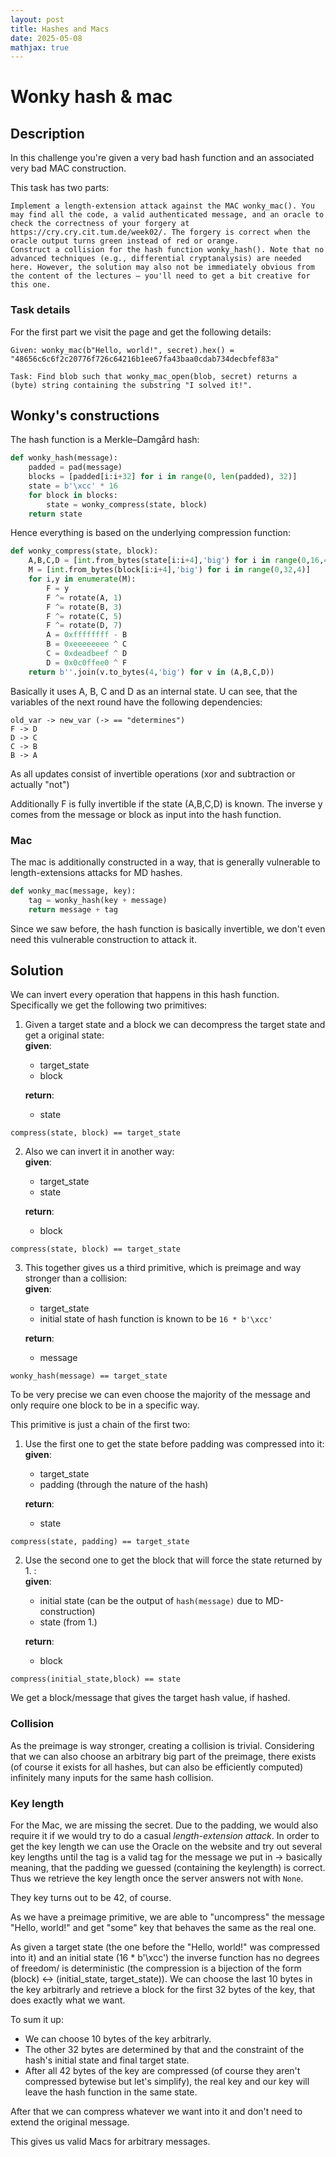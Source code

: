 ```yaml
---
layout: post
title: Hashes and Macs
date: 2025-05-08
mathjax: true
---
```

# Wonky hash & mac
## Description
In this challenge you're given a very bad hash function and an associated very bad MAC construction.

This task has two parts:

    Implement a length-extension attack against the MAC wonky_mac(). You may find all the code, a valid authenticated message, and an oracle to check the correctness of your forgery at https://cry.cry.cit.tum.de/week02/. The forgery is correct when the oracle output turns green instead of red or orange.
    Construct a collision for the hash function wonky_hash(). Note that no advanced techniques (e.g., differential cryptanalysis) are needed here. However, the solution may also not be immediately obvious from the content of the lectures — you'll need to get a bit creative for this one.

### Task details
For the first part we visit the page and get the following details:  
```
Given: wonky_mac(b"Hello, world!", secret).hex() = "48656c6c6f2c20776f726c64216b1ee67fa43baa0cdab734decbfef83a"

Task: Find blob such that wonky_mac_open(blob, secret) returns a (byte) string containing the substring "I solved it!".
```
## Wonky's constructions
The hash function is a Merkle–Damgård hash:
``` python
def wonky_hash(message):
    padded = pad(message)
    blocks = [padded[i:i+32] for i in range(0, len(padded), 32)]
    state = b'\xcc' * 16
    for block in blocks:
        state = wonky_compress(state, block)
    return state
```

Hence everything is based on the underlying compression function:
```python
def wonky_compress(state, block):
    A,B,C,D = [int.from_bytes(state[i:i+4],'big') for i in range(0,16,4)]
    M = [int.from_bytes(block[i:i+4],'big') for i in range(0,32,4)]
    for i,y in enumerate(M):
        F = y
        F ^= rotate(A, 1)
        F ^= rotate(B, 3)
        F ^= rotate(C, 5)
        F ^= rotate(D, 7)
        A = 0xffffffff - B
        B = 0xeeeeeeee ^ C
        C = 0xdeadbeef ^ D
        D = 0x0c0ffee0 ^ F
    return b''.join(v.to_bytes(4,'big') for v in (A,B,C,D))
```

Basically it uses A, B, C and D as an internal state.
U can see, that the variables of the next round have the following dependencies:
```
old_var -> new_var (-> == "determines")
F -> D
D -> C
C -> B
B -> A
```
As all updates consist of invertible operations (xor and subtraction or actually "not")

Additionally F is fully invertible if the state (A,B,C,D) is known.
The inverse y comes from the message or block as input into the hash function.

### Mac
The mac is additionally constructed in a way, that is generally vulnerable to length-extensions attacks for MD hashes.
```python
def wonky_mac(message, key):
    tag = wonky_hash(key + message)
    return message + tag
```

Since we saw before, the hash function is basically invertible, we don't even need this vulnerable construction to attack it.

## Solution
We can invert every operation that happens in this hash function. 
Specifically we get the following two primitives:
1. Given a target state and a block we can decompress the target state and get a original state:  
   **given**:
   - target_state  
   - block  
    

    **return**:  
    - state

`compress(state, block) == target_state`

2. Also we can invert it in another way:  
   **given**:
    - target_state
    - state

    **return**:  
    - block

`compress(state, block) == target_state`

3. This together gives us a third primitive, which is preimage and way stronger than a collision:  
   **given**:
    - target_state
    - initial state of hash function is known to be `16 * b'\xcc'`

    **return**:  
    - message

`wonky_hash(message) == target_state`

To be very precise we can even choose the majority of the message and only require one block to be in a specific way.

This primitive is just a chain of the first two:
1. Use the first one to get the state before padding was compressed into it:  
   **given**:
    - target_state
    - padding (through the nature of the hash)

    **return**:  
    - state

`compress(state, padding) == target_state`

2. Use the second one to get the block that will force the state returned by 1. :  
   **given**:
    - initial state (can be the output of `hash(message)` due to MD-construction)
    - state (from 1.)

    **return**:  
    - block

`compress(initial_state,block) == state`

We get a block/message that gives the target hash value, if hashed.


### Collision
As the preimage is way stronger, creating a collision is trivial. 
Considering that we can also choose an arbitrary big part of the preimage, there exists (of course it exists for all hashes, but can also be efficiently computed) infinitely many inputs for the same hash collision.

### Key length
For the Mac, we are missing the secret. Due to the padding, we would also require it if we would try to do a casual *length-extension attack*. 
In order to get the key length we can use the Oracle on the website and try out several key lengths until the tag is a valid tag for the message we put in -> basically meaning, that the padding we guessed (containing the keylength) is correct.
Thus we retrieve the key length once the server answers not with `None`.

They key turns out to be 42, of course.

As we have a preimage primitive, we are able to "uncompress" the message "Hello, world!" and get "some" key that behaves the same as the real one.

As given a target state (the one before the "Hello, world!" was compressed into it) and an initial state (16 * b'\xcc') the inverse function has no degrees of freedom/ is deterministic (the compression is a bijection of the form (block) <-> (initial_state, target_state)). We can choose the last 10 bytes in the key arbitrarly and retrieve a block for the first 32 bytes of the key, that does exactly what we want.

To sum it up:
- We can choose 10 bytes of the key arbitrarly.  
- The other 32 bytes are determined by that and the constraint of the hash's initial state and final target state.  
- After all 42 bytes of the key are compressed (of course they aren't compressed bytewise but let's simplify), the real key and our key will leave the hash function in the same state.

After that we can compress whatever we want into it and don't need to extend the original message.

This gives us valid Macs for arbitrary messages.

